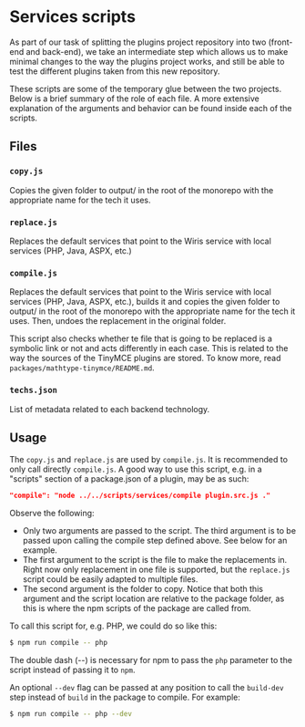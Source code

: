 # Services scripts

As part of our task of splitting the plugins project repository into two (front-end and back-end), we take an intermediate step which allows us to make minimal changes to the way the plugins project works, and still be able to test the different plugins taken from this new repository.

These scripts are some of the temporary glue between the two projects. Below is a brief summary of the role of each file. A more extensive explanation of the arguments and behavior can be found inside each of the scripts.

## Files

### `copy.js`

Copies the given folder to output/ in the root of the monorepo with the appropriate name for the tech it uses.

### `replace.js`

Replaces the default services that point to the Wiris service with local services (PHP, Java, ASPX, etc.)

### `compile.js`

Replaces the default services that point to the Wiris service with local services (PHP, Java, ASPX, etc.), builds it and copies the given folder to output/ in the root of the monorepo with the appropriate name for the tech it uses. Then, undoes the replacement in the original folder.

This script also checks whether te file that is going to be replaced is a symbolic link or not and acts differently in each case. This is related to the way the sources of the TinyMCE plugins are stored. To know more, read `packages/mathtype-tinymce/README.md`.

### `techs.json`

List of metadata related to each backend technology.

## Usage

The `copy.js` and `replace.js` are used by `compile.js`. It is recommended to only call directly `compile.js`. A good way to use this script, e.g. in a "scripts" section of a package.json of a plugin, may be as such:

```json
"compile": "node ../../scripts/services/compile plugin.src.js ."
```

Observe the following:

- Only two arguments are passed to the script. The third argument is to be passed upon calling the compile step defined above. See below for an example.
- The first argument to the script is the file to make the replacements in. Right now only replacement in one file is supported, but the `replace.js` script could be easily adapted to multiple files.
- The second argument is the folder to copy. Notice that both this argument and the script location are relative to the package folder, as this is where the npm scripts of the package are called from.

To call this script for, e.g. PHP, we could do so like this:

```bash
$ npm run compile -- php
```

The double dash (--) is necessary for npm to pass the `php` parameter to the script instead of passing it to `npm`.

An optional `--dev` flag can be passed at any position to call the `build-dev` step instead of `build` in the package to compile. For example:

```bash
$ npm run compile -- php --dev
```